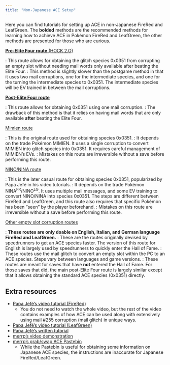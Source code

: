 ```yaml
---
title: "Non-Japanese ACE Setup"
---
```

Here you can find tutorials for setting up ACE in non-Japanese FireRed and LeafGreen. The **bolded** methods are the recommended methods for learning how to achieve ACE in Pokémon FireRed and LeafGreen, the other methods are presented for those who are curious.

[**Pre-Elite Four route** (HOCK 2.O)](./pre-e4-route.md)

:   This route allows for obtaining the glitch species 0x0351 from corrupting an empty slot without needing mail words only available after beating the Elite Four.
:   This method is slightly slower than the postgame method in that it uses two mail corruptions, one for the intermediate species, and one for the turning the intermediate species to 0x0351. The intermediate species will be EV trained in between the mail corruptions.

[**Post-Elite Four route**](./post-e4-route.md)

:   This route allows for obtaining 0x0351 using one mail corruption.
:   The drawback of this method is that it relies on having mail words that are only available **after** beating the Elite Four.

[Mimien route](./mimien-route.md)

:   This is the original route used for obtaining species 0x0351.
:   It depends on the trade Pokémon MIMIEN. It uses a single corruption to convert MIMIEN into glitch species into 0x0351. It requires careful management of MIMIEN’s EVs.
:   Mistakes on this route are irreversible without a save before performing this route.

[NINO/NINA route](./nino-nina-route.md)

:   This is the later casual route for obtaining species 0x0351, popularized by Papa Jefé in his video tutorials.
:   It depends on the trade Pokémon NINA<sup>FR</sup>/NINO<sup>LG</sup>. It uses multiple mail messages, and some EV training to convert NINO/NINA into species 0x0351. The steps are different between FireRed and LeafGreen, and this route also requires that specific Pokémon has been “seen” by the player beforehand.
:   Mistakes on this route are irreversible without a save before performing this route.

[Other empty slot corruption routes](./other-empty-slot-routes.md)

:   **These routes are only doable on English, Italian, and German language FireRed and LeafGreen.**
:   These are the routes originally devised by speedrunners to get an ACE species faster. The version of this route for English is largely used by speedrunners to quickly enter the Hall of Fame.
:   These routes use the mail glitch to convert an empty slot within the PC to an ACE species. Steps vary between languages and game versions.
:   These routes are meant for saves that have **not** entered the Hall of Fame. For those saves that did, the main post-Elite Four route is largely similar except that it allows obtaining the standard ACE species (0x0351) directly.

## Extra resources

*   [Papa Jefé’s video tutorial (FireRed)](https://www.youtube.com/watch?v=3jkcq8e9NO4&t)
    *   You do not need to watch the whole video, but the rest of the video contains examples of how ACE can be used along with extensively using mail #255 corruption (mail glitch) in unique ways.
*   [Papa Jefé’s video tutorial (LeafGreen)](https://www.youtube.com/watch?v=8d2kd2_iVps)
*   [Papa Jefé’s written tutorial](https://docs.google.com/document/d/1khCyziorop1M2AI0JNLSaMqK3fV_SfIXeSYmevQ3DfE/)
*   [merrp’s video demonstration](https://www.youtube.com/watch?v=yVhK4pLC9ac)
*   [merrp’s grab/swap ACE Pastebin](https://pastebin.com/pDXf5rGD)
    *   While the Pastebin is useful for obtaining some information on Japanese ACE species, the instructions are inaccurate for Japanese FireRed/LeafGreen.
